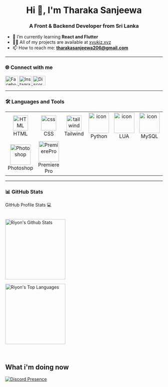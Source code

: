 <h1 align="center">Hi 👋, I'm Tharaka Sanjeewa</h1>
<h3 align="center">A Front & Backend Developer from Sri Lanka</h3>

- 🌱 I’m currently learning **React and Flutter**
- 👨‍💻 All of my projects are available at [xyukiz.xyz](https://payhip.com/xYuKiZ3D)
- 📫 How to reach me: **tharakasanjeewa206@gmail.com**

---

### 🌐 Connect with me

<p align="left">
  <a href="https://www.facebook.com/graphixdesigntm" target="_blank">
    <img src="https://raw.githubusercontent.com/rahuldkjain/github-profile-readme-generator/master/src/images/icons/Social/facebook.svg" alt="Facebook" height="30" width="40" />
  </a>
  <a href="https://instagram.com/thasi.boyy" target="_blank">
    <img src="https://raw.githubusercontent.com/rahuldkjain/github-profile-readme-generator/master/src/images/icons/Social/instagram.svg" alt="Instagram" height="30" width="40" />
  </a>
  <a href="https://discord.gg/855800106707058688" target="_blank">
    <img src="https://raw.githubusercontent.com/rahuldkjain/github-profile-readme-generator/master/src/images/icons/Social/discord.svg" alt="Discord" height="30" width="40" />
  </a>
</p>

---

### 🛠️ Languages and Tools

<table>
  
<td align="center" width="96">
<img src="https://skillicons.dev/icons?i=html" width="48" height="48" alt="HTML" />
<br>HTML
</td>
  
<td align="center" width="96">
<img src="https://skillicons.dev/icons?i=css" width="48" height="48" alt="css" />
<br>CSS
</td>
  
<td align="center" width="96">
<img src="https://skillicons.dev/icons?i=tailwind" width="48" height="48" alt="tailwind" />
<br>Tailwind
</td>
  
<td align="center" width="96">
<img src="https://skillicons.dev/icons?i=py" alt="icon" width="65" height="65" />
<br>Python
</td>
  
<td align="center" width="96">
<img src="https://skillicons.dev/icons?i=lua" alt="icon" width="65" height="65" />
<br>LUA
</td>
  
<td align="center" width="96">
<img src="https://skillicons.dev/icons?i=mysql" alt="icon" width="65" height="65" />
<br>MySQL
</td>
  
<td align="center" width="96">
<img src="https://skillicons.dev/icons?i=github" width="65" height="65" alt="GitHub" />
<br>Github
</td>

<td align="center" width="96">
<img src="https://skillicons.dev/icons?i=blender" width="65" height="65" alt="Blender" />
<br>Blender
</td>

<td align="center" width="96">
<img src="https://skillicons.dev/icons?i=discord" width="65" height="65" alt="Discord" />
<br>Discord
</td>
<tr>
<td align="center" width="96">
<img src="https://skillicons.dev/icons?i=ps" width="65" height="65" alt="Photoshop" />
<br>Photoshop
</td>

<td align="center" width="96">
<img src="https://skillicons.dev/icons?i=pr" width="65" height="65" alt="PremierePro" />
<br>Premiere Pro
</td>
</tr>

</table>

---

### 📊 GitHub Stats

  <summary>GitHub Profile Stats 💻</summary>
  <br/>
  <p>
    <a href="https://github.com/anuraghazra/github-readme-stats"><img alt="Riyon's Github Stats" src="https://github-readme-stats.vercel.app/api/?username=xyukiz&show_icons=true&count_private=true&theme=default&hide_border=true" height="192px"/></a>
    </p>

  <p>
  <a href="https://github.com/anuraghazra/github-readme-stats"><img alt="Riyon's Top Languages" src="https://github-readme-stats.vercel.app/api/top-langs/?username=xyukiz&langs_count=8&layout=compact&theme=default&hide_border=true&bg_color=fff&title_color=000&icon_color=000&hide=Jupyter%20Notebook" height="192px"/></a> </p>
  <br/>


## What i'm doing now

[![Discord Presence](https://api.lanyard.rest/v1/users/855800106707058688)](https://discord.com/users/855800106707058688)
